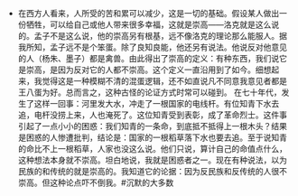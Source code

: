 - 在西方人看来，人所受的苦和累可以减少，这是一切的基础。假设某人做出一份牺牲，可以给自己或他人带来很多幸福，这就是崇高——洛克就是这么说的。孟子不是这么说，他的崇高另有根基，远不像洛克的理论那么能服人。据我所知，孟子远不是个笨蛋。除了良知良能，他还另有说法。他说反对他意见的人（杨朱、墨子）都是禽兽。由此得出了崇高的定义：有种东西，我们说它是崇高，是因为反对它的人都不崇高。这个定义一直沿用到了如今。细想起来，我觉得这是一种模糊不清的混蛋逻辑，还不如直说凡不同意我意见者都是王八蛋为好。总而言之，这种古怪的论证方式时常可以碰到。
  在七十年代，发生了这样一回事：河里发大水，冲走了一根国家的电线杆。有位知青下水去追，电杆没捞上来，人也淹死了。这位知青受到表彰，成了革命烈士。这件事引起了一点小小的困惑：我们知青的一条命，到底抵不抵得上一根木头？结果是困惑的人惨遭批判，结论是：国家的一根稻草落下水也要去追。至于说知青的命比不上一根稻草，人家也没这么说。他们只说，算计自己的命值点什么，这种想法本身就不崇高。坦白地说，我就是困惑者之一。现在有种说法，以为民族的和传统的就是崇高的。我知道它的论据：因为反民族和反传统的人很不崇高。但这种论点吓不倒我。#沉默的大多数